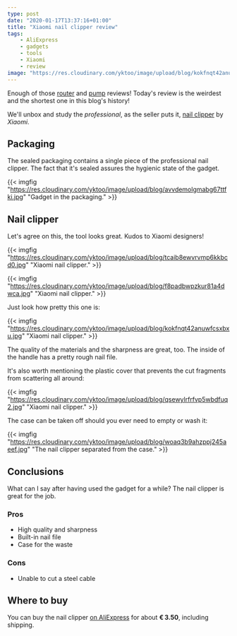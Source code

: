 ```yaml
---
type: post
date: "2020-01-17T13:37:16+01:00"
title: "Xiaomi nail clipper review"
tags:
    - AliExpress
    - gadgets
    - tools
    - Xiaomi
    - review
image: "https://res.cloudinary.com/yktoo/image/upload/blog/kokfnqt42anuwfcsxbxu.jpg"
---
```


Enough of those [router](0401) and [pump](0411) reviews! Today's review is the weirdest and the shortest one in this blog's history!

We'll unbox and study the *professional*, as the seller puts it, [nail clipper](http://ali.pub/4dpz10) by *Xiaomi*.

<!--more-->

## Packaging

The sealed packaging contains a single piece of the professional nail clipper. The fact that it's sealed assures the hygienic state of the gadget.

{{< imgfig "https://res.cloudinary.com/yktoo/image/upload/blog/avvdemolgmabg67ttfki.jpg" "Gadget in the packaging." >}}

## Nail clipper

Let's agree on this, the tool looks great. Kudos to Xiaomi designers!

{{< imgfig "https://res.cloudinary.com/yktoo/image/upload/blog/tcaib8ewvrvmp6kkbcd0.jpg" "Xiaomi nail clipper." >}}

{{< imgfig "https://res.cloudinary.com/yktoo/image/upload/blog/f8padbwpzkur81a4dwca.jpg" "Xiaomi nail clipper." >}}

Just look how pretty this one is:

{{< imgfig "https://res.cloudinary.com/yktoo/image/upload/blog/kokfnqt42anuwfcsxbxu.jpg" "Xiaomi nail clipper." >}}

The quality of the materials and the sharpness are great, too. The inside of the handle has a pretty rough nail file.

It's also worth mentioning the plastic cover that prevents the cut fragments from scattering all around:

{{< imgfig "https://res.cloudinary.com/yktoo/image/upload/blog/qsewylrfrfvp5wbdfuq2.jpg" "Xiaomi nail clipper." >}}

The case can be taken off should you ever need to empty or wash it:

{{< imgfig "https://res.cloudinary.com/yktoo/image/upload/blog/woaq3b9ahzppj245aeef.jpg" "The nail clipper separated from the case." >}}

## Conclusions

What can I say after having used the gadget for a while? The nail clipper is great for the job.

### Pros

* High quality and sharpness
* Built-in nail file
* Case for the waste

### Cons

* Unable to cut a steel cable

## Where to buy

You can buy the nail clipper [on AliExpress](http://ali.pub/4dpz10) for about **€ 3.50**, including shipping.

